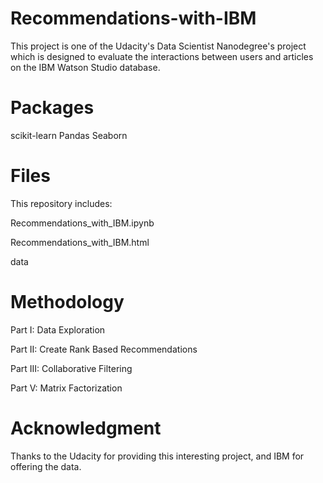 # Recommendations-with-IBM

This project is one of the Udacity's Data Scientist Nanodegree's project which is designed to evaluate the interactions between users and articles on the IBM Watson Studio database.

# Packages

scikit-learn
Pandas
Seaborn


# Files

This repository includes:

Recommendations_with_IBM.ipynb

Recommendations_with_IBM.html

data

# Methodology

Part I: Data Exploration

Part II: Create Rank Based Recommendations

Part III: Collaborative Filtering

Part V: Matrix Factorization

# Acknowledgment

Thanks to the Udacity for providing this interesting project, and IBM for offering the data.

